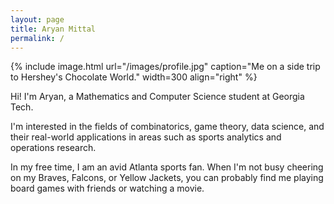 ```yaml
---
layout: page
title: Aryan Mittal
permalink: /
---
```


{% include image.html url="/images/profile.jpg" caption="Me on a side trip to Hershey's Chocolate World." width=300 align="right" %}

Hi! I'm Aryan, a Mathematics and Computer Science student at Georgia Tech.

I'm interested in the fields of combinatorics, game theory, data science, and their real-world applications in areas such as sports analytics and operations research. 

In my free time, I am an avid Atlanta sports fan. When I'm not busy cheering on my Braves, Falcons, or Yellow Jackets, you can probably find me playing board games with friends or watching a movie.